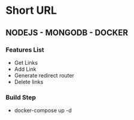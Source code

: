 # Short URL

## NODEJS - MONGODB - DOCKER

### Features List

- Get Links
- Add Link
- Generate redirect router
- Delete links

### Build Step

- docker-compose up -d
